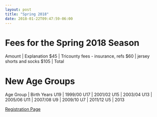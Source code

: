 ```yaml
---
layout: post
title: "Spring 2018"
date: 2018-01-22T09:47:59-06:00
---
```

# Fees for the Spring 2018 Season

Amount | Explanation 
$45  | Tricounty fees - insurance, refs
$60  | jersey shorts and socks 
$105 | Total


# New Age Groups

Age Group | Birth Years
U19 | 1999/00
U17 | 2001/02
U15 | 2003/04
U13 | 2005/06
U11 | 2007/08
U9 | 2009/10
U7 | 2011/12
U5 | 2013

[Registration Page](http://redwatersoccer.ca/2017/10/18/registration.html)
